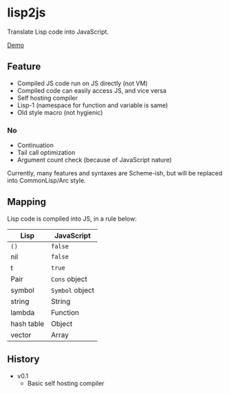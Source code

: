 lisp2js
=======

Translate Lisp code into JavaScript.

[Demo](https://tyfkda.github.io/lisp2js/)

## Feature
* Compiled JS code run on JS directly (not VM)
* Compiled code can easily access JS, and vice versa
* Self hosting compiler
* Lisp-1 (namespace for function and variable is same)
* Old style macro (not hygienic)

### No
* Continuation
* Tail call optimization
* Argument count check (because of JavaScript nature)

Currently, many features and syntaxes are Scheme-ish, but will be replaced into CommonLisp/Arc style.

## Mapping
Lisp code is compiled into JS, in a rule below:

| Lisp       | JavaScript      |
|------------|-----------------|
| `()`       | `false`         |
| nil        | `false`         |
| t          | `true`          |
| Pair       | `Cons` object   |
| symbol     | `Symbol` object |
| string     | String          |
| lambda     | Function        |
| hash table | Object          |
| vector     | Array           |


## History
* v0.1
  * Basic self hosting compiler
